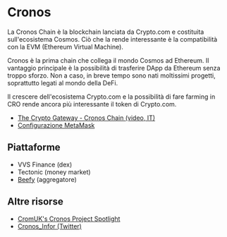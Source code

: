 # Cronos

La Cronos Chain è la blockchain lanciata da Crypto.com e costituita sull'ecosistema Cosmos. Ciò che la rende interessante è la compatibilità con la EVM (Ethereum Virtual Machine).

Cronos è la prima chain che collega il mondo Cosmos ad Ethereum. Il vantaggio principale è la possibilità di trasferire DApp da Ethereum senza troppo sforzo. Non a caso, in breve tempo sono nati moltissimi progetti, soprattutto legati al mondo della DeFi.

Il crescere dell'ecosistema Crypto.com e la possibilità di fare farming in CRO rende ancora più interessante il token di Crypto.com.

- [The Crypto Gateway - Cronos Chain (video, IT)](https://youtu.be/sBx4Bs31Prg)
- [Configurazione MetaMask](https://cronos.crypto.org/docs/getting-started/metamask.html#connecting-to-the-cronos-mainnet-beta)

## Piattaforme

- VVS Finance (dex)
- Tectonic (money market)
- [Beefy](https://app.beefy.finance/#/cronos) (aggregatore)

## Altre risorse

- [CromUK's Cronos Project Spotlight](https://airtable.com/shrFtMD61leDezvRM/tblBHDX8RBNUOP5BG)
- [Cronos_Infor (Twitter)](https://twitter.com/cronos_infor)
